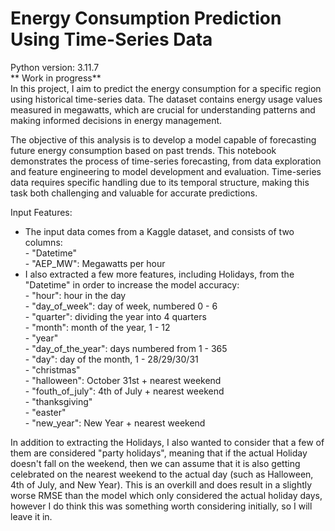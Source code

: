 # Energy Consumption Prediction Using Time-Series Data

Python version: 3.11.7 <br/>
** Work in progress**  <br/>
In this project, I aim to predict the energy consumption for a specific region using historical time-series data. The dataset contains energy usage values measured in megawatts, which are crucial for understanding patterns and making informed decisions in energy management.

The objective of this analysis is to develop a model capable of forecasting future energy consumption based on past trends. This notebook demonstrates the process of time-series forecasting, from data exploration and feature engineering to model development and evaluation. Time-series data requires specific handling due to its temporal structure, making this task both challenging and valuable for accurate predictions.

Input Features:
- The input data comes from a Kaggle dataset, and consists of two columns: <br/>
      - "Datetime" <br/>
      - "AEP_MW": Megawatts per hour <br/>
- I also extracted a few more features, including Holidays, from the "Datetime" in order to increase the model accuracy: <br/>
      - "hour": hour in the day <br/>
      - "day_of_week": day of week, numbered 0 - 6 <br/>
      - "quarter": dividing the year into 4 quarters <br/>
      - "month": month of the year, 1 - 12 <br/>
      - "year" <br/>
      - "day_of_the_year": days numbered from 1 - 365  <br/>
      - "day": day of the month, 1 - 28/29/30/31 <br/>
      - "christmas" <br/>
      - "halloween": October 31st + nearest weekend <br/>
      - "fouth_of_july": 4th of July + nearest weekend <br/>
      - "thanksgiving" <br/>
      - "easter" <br/>
      - "new_year": New Year + nearest weekend <br/>

In addition to extracting the Holidays, I also wanted to consider that a few of them are considered "party holidays", meaning that if the actual Holiday doesn't fall on the weekend, then we can assume that it is also getting celebrated on the nearest weekend to the actual day (such as Halloween, 4th of July, and New Year). This is an overkill and does result in a slightly worse RMSE than the model which only considered the actual holiday days, however I do think this was something worth considering initially, so I will leave it in.   
